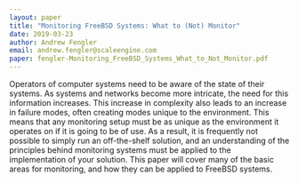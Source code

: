 ```yaml
---
layout: paper
title: "Monitoring FreeBSD Systems: What to (Not) Monitor"
date: 2019-03-23
author: Andrew Fengler
email: andrew.fengler@scaleengine.com
paper: fengler-Monitoring_FreeBSD_Systems_What_to_Not_Monitor.pdf
---
```

Operators of computer systems need to be aware of the state of their systems. As systems and networks become more intricate, the need for this information increases. This increase in complexity also leads to an increase in failure modes, often creating modes unique to the environment. This means that any monitoring setup must be as unique as the environment it operates on if it is going to be of use. As a result, it is frequently not possible to simply run an off-the-shelf solution, and an understanding of the principles behind monitoring systems must be applied to the implementation of your solution. This paper will cover many of the basic areas for monitoring, and how they can be applied to FreeBSD systems.
